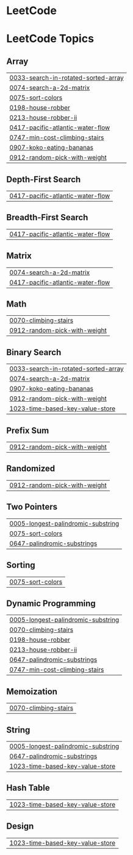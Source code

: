 # LeetCode
<!---LeetCode Topics Start-->
# LeetCode Topics
## Array
|  |
| ------- |
| [0033-search-in-rotated-sorted-array](https://github.com/aishwaryasubhlok1995/LeetCode/tree/master/0033-search-in-rotated-sorted-array) |
| [0074-search-a-2d-matrix](https://github.com/aishwaryasubhlok1995/LeetCode/tree/master/0074-search-a-2d-matrix) |
| [0075-sort-colors](https://github.com/aishwaryasubhlok1995/LeetCode/tree/master/0075-sort-colors) |
| [0198-house-robber](https://github.com/aishwaryasubhlok1995/LeetCode/tree/master/0198-house-robber) |
| [0213-house-robber-ii](https://github.com/aishwaryasubhlok1995/LeetCode/tree/master/0213-house-robber-ii) |
| [0417-pacific-atlantic-water-flow](https://github.com/aishwaryasubhlok1995/LeetCode/tree/master/0417-pacific-atlantic-water-flow) |
| [0747-min-cost-climbing-stairs](https://github.com/aishwaryasubhlok1995/LeetCode/tree/master/0747-min-cost-climbing-stairs) |
| [0907-koko-eating-bananas](https://github.com/aishwaryasubhlok1995/LeetCode/tree/master/0907-koko-eating-bananas) |
| [0912-random-pick-with-weight](https://github.com/aishwaryasubhlok1995/LeetCode/tree/master/0912-random-pick-with-weight) |
## Depth-First Search
|  |
| ------- |
| [0417-pacific-atlantic-water-flow](https://github.com/aishwaryasubhlok1995/LeetCode/tree/master/0417-pacific-atlantic-water-flow) |
## Breadth-First Search
|  |
| ------- |
| [0417-pacific-atlantic-water-flow](https://github.com/aishwaryasubhlok1995/LeetCode/tree/master/0417-pacific-atlantic-water-flow) |
## Matrix
|  |
| ------- |
| [0074-search-a-2d-matrix](https://github.com/aishwaryasubhlok1995/LeetCode/tree/master/0074-search-a-2d-matrix) |
| [0417-pacific-atlantic-water-flow](https://github.com/aishwaryasubhlok1995/LeetCode/tree/master/0417-pacific-atlantic-water-flow) |
## Math
|  |
| ------- |
| [0070-climbing-stairs](https://github.com/aishwaryasubhlok1995/LeetCode/tree/master/0070-climbing-stairs) |
| [0912-random-pick-with-weight](https://github.com/aishwaryasubhlok1995/LeetCode/tree/master/0912-random-pick-with-weight) |
## Binary Search
|  |
| ------- |
| [0033-search-in-rotated-sorted-array](https://github.com/aishwaryasubhlok1995/LeetCode/tree/master/0033-search-in-rotated-sorted-array) |
| [0074-search-a-2d-matrix](https://github.com/aishwaryasubhlok1995/LeetCode/tree/master/0074-search-a-2d-matrix) |
| [0907-koko-eating-bananas](https://github.com/aishwaryasubhlok1995/LeetCode/tree/master/0907-koko-eating-bananas) |
| [0912-random-pick-with-weight](https://github.com/aishwaryasubhlok1995/LeetCode/tree/master/0912-random-pick-with-weight) |
| [1023-time-based-key-value-store](https://github.com/aishwaryasubhlok1995/LeetCode/tree/master/1023-time-based-key-value-store) |
## Prefix Sum
|  |
| ------- |
| [0912-random-pick-with-weight](https://github.com/aishwaryasubhlok1995/LeetCode/tree/master/0912-random-pick-with-weight) |
## Randomized
|  |
| ------- |
| [0912-random-pick-with-weight](https://github.com/aishwaryasubhlok1995/LeetCode/tree/master/0912-random-pick-with-weight) |
## Two Pointers
|  |
| ------- |
| [0005-longest-palindromic-substring](https://github.com/aishwaryasubhlok1995/LeetCode/tree/master/0005-longest-palindromic-substring) |
| [0075-sort-colors](https://github.com/aishwaryasubhlok1995/LeetCode/tree/master/0075-sort-colors) |
| [0647-palindromic-substrings](https://github.com/aishwaryasubhlok1995/LeetCode/tree/master/0647-palindromic-substrings) |
## Sorting
|  |
| ------- |
| [0075-sort-colors](https://github.com/aishwaryasubhlok1995/LeetCode/tree/master/0075-sort-colors) |
## Dynamic Programming
|  |
| ------- |
| [0005-longest-palindromic-substring](https://github.com/aishwaryasubhlok1995/LeetCode/tree/master/0005-longest-palindromic-substring) |
| [0070-climbing-stairs](https://github.com/aishwaryasubhlok1995/LeetCode/tree/master/0070-climbing-stairs) |
| [0198-house-robber](https://github.com/aishwaryasubhlok1995/LeetCode/tree/master/0198-house-robber) |
| [0213-house-robber-ii](https://github.com/aishwaryasubhlok1995/LeetCode/tree/master/0213-house-robber-ii) |
| [0647-palindromic-substrings](https://github.com/aishwaryasubhlok1995/LeetCode/tree/master/0647-palindromic-substrings) |
| [0747-min-cost-climbing-stairs](https://github.com/aishwaryasubhlok1995/LeetCode/tree/master/0747-min-cost-climbing-stairs) |
## Memoization
|  |
| ------- |
| [0070-climbing-stairs](https://github.com/aishwaryasubhlok1995/LeetCode/tree/master/0070-climbing-stairs) |
## String
|  |
| ------- |
| [0005-longest-palindromic-substring](https://github.com/aishwaryasubhlok1995/LeetCode/tree/master/0005-longest-palindromic-substring) |
| [0647-palindromic-substrings](https://github.com/aishwaryasubhlok1995/LeetCode/tree/master/0647-palindromic-substrings) |
| [1023-time-based-key-value-store](https://github.com/aishwaryasubhlok1995/LeetCode/tree/master/1023-time-based-key-value-store) |
## Hash Table
|  |
| ------- |
| [1023-time-based-key-value-store](https://github.com/aishwaryasubhlok1995/LeetCode/tree/master/1023-time-based-key-value-store) |
## Design
|  |
| ------- |
| [1023-time-based-key-value-store](https://github.com/aishwaryasubhlok1995/LeetCode/tree/master/1023-time-based-key-value-store) |
<!---LeetCode Topics End-->